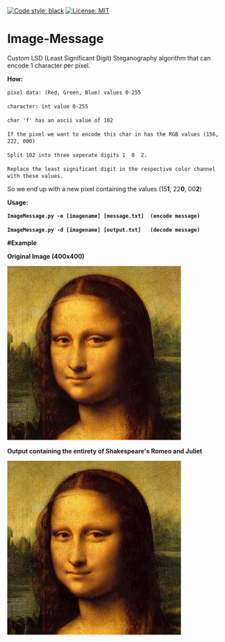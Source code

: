 [![Code style: black](https://img.shields.io/badge/code%20style-black-000000.svg)](https://github.com/psf/black)
[![License: MIT](https://black.readthedocs.io/en/stable/_static/license.svg)](https://github.com/psf/black/blob/main/LICENSE)

# Image-Message
Custom LSD (Least Significant Digit) Steganography algorithm that can encode 1 character per pixel.

<B>How:</B>
  
    pixel data: (Red, Green, Blue) values 0-255
  
    character: int value 0-255
  
    char 'f' has an ascii value of 102
  
    If the pixel we want to encode this char in has the RGB values (156, 222, 000)
  
    Split 102 into three seperate digits 1  0  2. 
    
    Replace the least significant digit in the respective color channel with these values.
  
   So we end up with a new pixel containing the values (15<B>1</B>, 22<B>0</B>, 00<B>2</B>)
   
<B>Usage:<B>

    ImageMessage.py -e [imagename] [message.txt]  (encode message)
    
    ImageMessage.py -d [imagename] [output.txt]   (decode message)
               

#Example

Original Image (400x400)

![Alt Text](https://github.com/mgiaramita/Image-Message/blob/master/imgs/mona.jpg)

Output containing the entirety of Shakespeare's Romeo and Juliet

![Alt Text](https://github.com/mgiaramita/Image-Message/blob/master/imgs/out.png)
